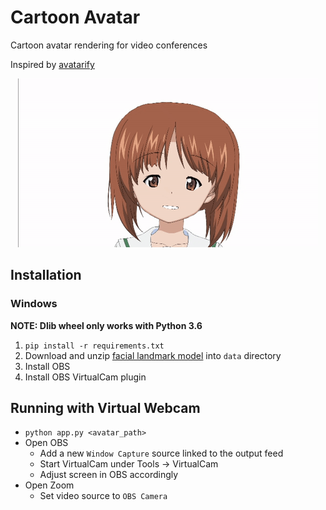 # Cartoon Avatar

Cartoon avatar rendering for video conferences

Inspired by [avatarify](https://github.com/alievk/avatarify)

<p align="center">
  <img src="docs/demo.gif">
</p>

## Installation

### Windows
**NOTE: Dlib wheel only works with Python 3.6**
  1. `pip install -r requirements.txt`
  2. Download and unzip [facial landmark model](https://github.com/davisking/dlib-models/blob/master/shape_predictor_68_face_landmarks.dat.bz2) into `data` directory
  3. Install OBS
  4. Install OBS VirtualCam plugin
  
## Running with Virtual Webcam
  - `python app.py <avatar_path>`
  - Open OBS
    - Add a new `Window Capture` source linked to the output feed
    - Start VirtualCam under Tools -> VirtualCam
    - Adjust screen in OBS accordingly
  - Open Zoom
    - Set video source to `OBS Camera`
